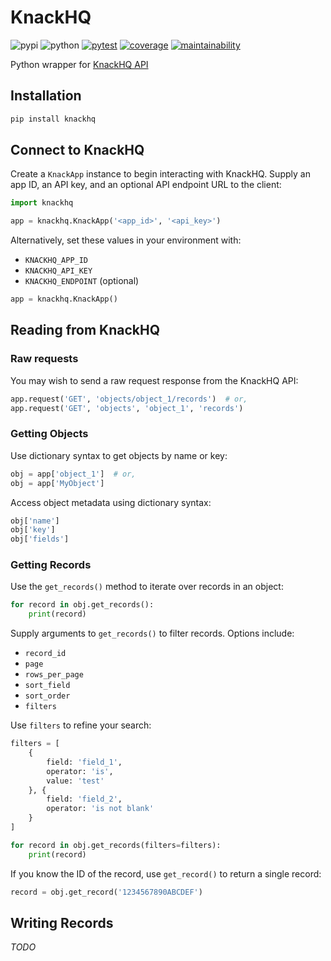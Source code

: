 # KnackHQ

![pypi](https://img.shields.io/pypi/v/knackhq?color=yellow&logo=python&logoColor=eee&style=flat-square)
![python](https://img.shields.io/pypi/pyversions/knackhq?logo=python&logoColor=eee&style=flat-square)
[![pytest](https://img.shields.io/github/actions/workflow/status/amancevice/knackhq/pytest.yml?logo=github&style=flat-square)](https://github.com/amancevice/knackhq/actions/workflows/pytest.yml)
[![coverage](https://img.shields.io/codeclimate/coverage/amancevice/knackhq?logo=code-climate&style=flat-square)](https://codeclimate.com/github/amancevice/knackhq/test_coverage)
[![maintainability](https://img.shields.io/codeclimate/maintainability/amancevice/knackhq?logo=code-climate&style=flat-square)](https://codeclimate.com/github/amancevice/knackhq/maintainability)

Python wrapper for [KnackHQ API](https://www.knack.com/developer-documentation/)

## Installation

```bash
pip install knackhq
```


## Connect to KnackHQ

Create a `KnackApp` instance to begin interacting with KnackHQ. Supply an app ID, an API key, and an optional API endpoint URL to the client:

```python
import knackhq

app = knackhq.KnackApp('<app_id>', '<api_key>')
```

Alternatively, set these values in your environment with:

* `KNACKHQ_APP_ID`
* `KNACKHQ_API_KEY`
* `KNACKHQ_ENDPOINT` (optional)

```python
app = knackhq.KnackApp()
```


## Reading from KnackHQ


### Raw requests

You may wish to send a raw request response from the KnackHQ API:

```python
app.request('GET', 'objects/object_1/records')  # or,
app.request('GET', 'objects', 'object_1', 'records')
```


### Getting Objects

Use dictionary syntax to get objects by name or key:

```python
obj = app['object_1']  # or,
obj = app['MyObject']
```

Access object metadata using dictionary syntax:

```python
obj['name']
obj['key']
obj['fields']
```

### Getting Records

Use the `get_records()` method to iterate over records in an object:

```python
for record in obj.get_records():
    print(record)
```

Supply arguments to `get_records()` to filter records. Options include:
* `record_id`
* `page`
* `rows_per_page`
* `sort_field`
* `sort_order`
* `filters`

Use `filters` to refine your search:

```python
filters = [
    {
        field: 'field_1',
        operator: 'is',
        value: 'test'
    }, {
        field: 'field_2',
        operator: 'is not blank'
    }
]

for record in obj.get_records(filters=filters):
    print(record)
```

If you know the ID of the record, use `get_record()` to return a single record:

```python
record = obj.get_record('1234567890ABCDEF')
```


## Writing Records

*TODO*
